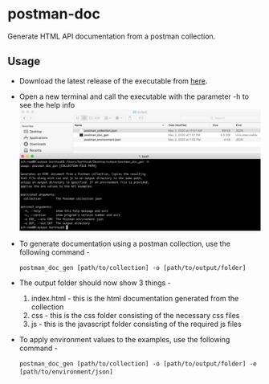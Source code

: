 # postman-doc
Generate HTML API documentation from a postman collection.

## Usage

- Download the latest release of the executable from <a href="https://github.com/karthiks3000/postman-doc-gen/releases"> here</a>.
- Open a new terminal and call the executable with the parameter -h to see the help info
    ![Screenshot](./img/iterm1.png?raw=true "Title")

- To generate documentation using a postman collection, use the following command -
    ```
    postman_doc_gen [path/to/collection] -o [path/to/output/folder] 
    ```
    
- The output folder should now show 3 things -
    1. index.html - this is the html documentation generated from the collection
    2. css - this is the css folder consisting of the necessary css files
    3. js - this is the javascript folder consisting of the required js files

- To apply environment values to the examples, use the following command - 
    ```
    postman_doc_gen [path/to/collection] -o [path/to/output/folder] -e [path/to/environment/json]
    ```
 
